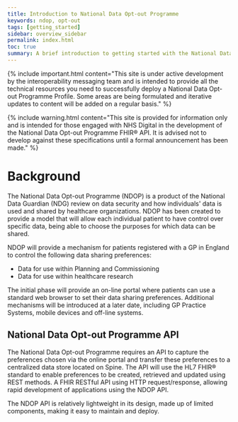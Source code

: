 ```yaml
---
title: Introduction to National Data Opt-out Programme
keywords: ndop, opt-out
tags: [getting_started]
sidebar: overview_sidebar
permalink: index.html
toc: true
summary: A brief introduction to getting started with the National Data Opt-out Programme FHIR&reg; API
---
```


{% include important.html content="This site is under active development by the interoperability messaging team and is intended to provide all the technical resources you need to successfully deploy a National Data Opt-out Programme Profile. Some areas are being formulated and iterative updates to content will be added on a regular basis." %}

{% include warning.html content="This site is provided for information only and is intended for those engaged with NHS Digital in the development of the National Data Opt-out Programme FHIR&reg; API. It is advised not to develop against these specifications until a formal announcement has been made." %}

# Background #

The National Data Opt-out Programme (NDOP) is a product of the National Data Guardian (NDG) review on data security and how individuals' data is used and shared by healthcare organizations.  NDOP has been created to provide a model that will allow each individual patient to have control over specific data, being able to choose the purposes for which data can be shared.

NDOP will provide a mechanism for patients registered with a GP in England to control the following data sharing preferences:

- Data for use within Planning and Commissioning
- Data for use within healthcare research


The initial phase will provide an on-line portal where patients can use a standard web browser to set their data sharing preferences. Additional mechanisms will be introduced at a later date, including GP Practice Systems, mobile devices and off-line systems. 

## National Data Opt-out Programme API ##

The National Data Opt-out Programme requires an API to capture the preferences chosen via the online portal and transfer these preferences to a centralized data store located on Spine. The API will use the HL7 FHIR&reg; standard to enable preferences to be created, retrieved and updated using REST methods. A FHIR RESTful API using HTTP request/response, allowing rapid development of applications using the NDOP API.

The NDOP API is relatively lightweight in its design, made up of limited components, making it easy to maintain and deploy.

